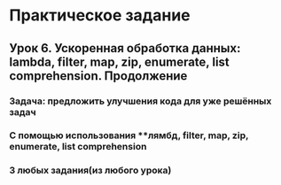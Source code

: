 # Практическое задание

## Урок 6. Ускоренная обработка данных: lambda, filter, map, zip, enumerate, list comprehension. Продолжение

### Задача: предложить улучшения кода для уже решённых задач
### С помощью использования **лямбд, filter, map, zip, enumerate, list comprehension
### 3 любых задания(из любого урока)

